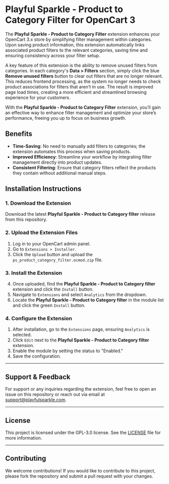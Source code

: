 # Playful Sparkle - Product to Category Filter for OpenCart 3

The **Playful Sparkle - Product to Category Filter** extension enhances your OpenCart 3.x store by simplifying filter management within categories. Upon saving product information, this extension automatically links associated product filters to the relevant categories, saving time and ensuring consistency across your filter setup.

A key feature of this extension is the ability to remove unused filters from categories. In each category's **Data > Filters** section, simply click the blue **Remove unused filters** button to clear out filters that are no longer relevant. This reduces frontend processing, as the system no longer needs to check product associations for filters that aren’t in use. The result is improved page load times, creating a more efficient and streamlined browsing experience for your customers.

With the **Playful Sparkle - Product to Category Filter** extension, you’ll gain an effective way to enhance filter management and optimize your store’s performance, freeing you up to focus on business growth.

## Benefits

- **Time-Saving**: No need to manually add filters to categories; the extension automates this process when saving products.
- **Improved Efficiency**: Streamline your workflow by integrating filter management directly into product updates.
- **Consistent Filtering**: Ensure that category filters reflect the products they contain without additional manual steps.

## Installation Instructions

### 1. Download the Extension
Download the latest **Playful Sparkle - Product to Category filter** release from this repository.

### 2. Upload the Extension Files
1. Log in to your OpenCart admin panel.
2. Go to `Extensions > Installer`.
3. Click the `Upload` button and upload the `ps_product_category_filter.ocmod.zip` file.

### 3. Install the Extension
4. Once uploaded, find the **Playful Sparkle - Product to Category filter** extension and click the `Install` button.
5. Navigate to `Extensions` and select `Analytics` from the dropdown.
6. Locate the **Playful Sparkle - Product to Category filter** in the module list and click the green `Install` button.

### 4. Configure the Extension
1. After installation, go to the `Extensions` page, ensuring `Analytics` is selected.
2. Click `Edit` next to the **Playful Sparkle - Product to Category filter** extension.
4. Enable the module by setting the status to "Enabled."
5. Save the configuration.

---

## Support & Feedback

For support or any inquiries regarding the extension, feel free to open an issue on this repository or reach out via email at [support@playfulsparkle.com](mailto:support@playfulsparkle.com).

---

## License

This project is licensed under the GPL-3.0 license. See the [LICENSE](./LICENSE) file for more information.

---

## Contributing

We welcome contributions! If you would like to contribute to this project, please fork the repository and submit a pull request with your changes.

